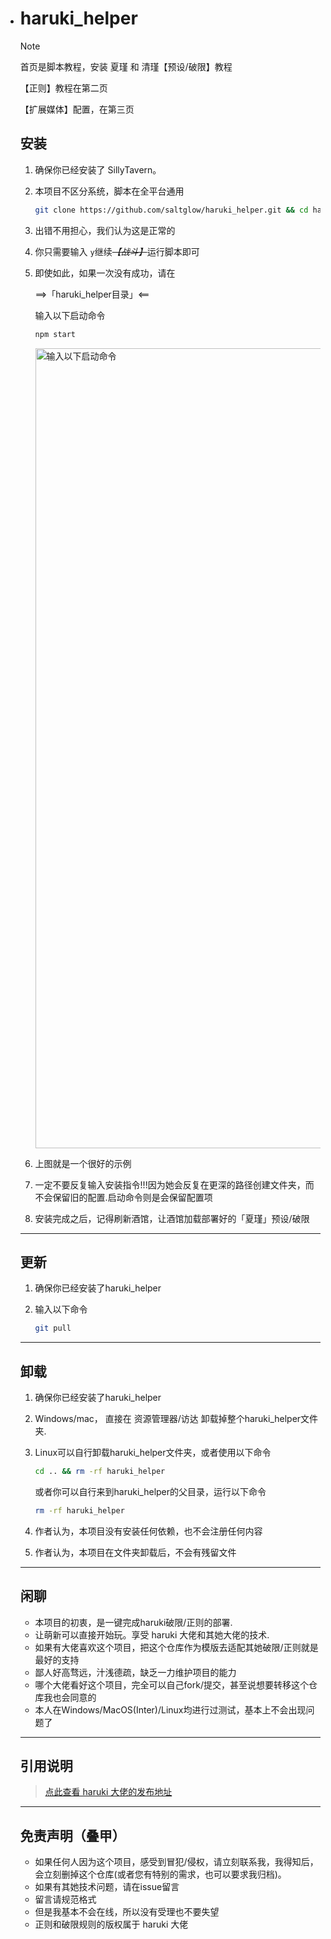 - # haruki_helper

  > [!NOTE]
  >
  > 首页是脚本教程，安装 夏瑾 和 清瑾【预设/破限】教程
  >
  > 【正则】教程在第二页
  >
  > 【扩展媒体】配置，在第三页

  ## 安装

  1. 确保你已经安装了 SillyTavern。

  2. 本项目不区分系统，脚本在全平台通用

     ```bash
     git clone https://github.com/saltglow/haruki_helper.git && cd haruki_helper && npm start
     ```

  3. 出错不用担心，我们认为这是正常的

  4. 你只需要输入 `y`继续~~*【战斗】*~~运行脚本即可

  5. 即使如此，如果一次没有成功，<!--或者说你不小心退出了脚本，-->请在

     ==>「haruki_helper目录」<==

     输入以下启动命令

     ```bash
     npm start
     ```

     <img width="1280" alt="输入以下启动命令" src="https://github.com/user-attachments/assets/91c93b91-32b8-400d-97f6-af97e305c454" />


  6. 上图就是一个很好的示例

  7. 一定不要反复输入安装指令!!!因为她会反复在更深的路径创建文件夹，而不会保留旧的配置.启动命令则是会保留配置项

  8. 安装完成之后，记得刷新酒馆，让酒馆加载部署好的「夏瑾」预设/破限

  ---

  ## 更新

  1. 确保你已经安装了haruki_helper

  2. 输入以下命令

     ```bash
     git pull
     ```

  ---

  ## 卸载

  1. 确保你已经安装了haruki_helper

  2. Windows/mac， 直接在 资源管理器/访达 卸载掉整个haruki_helper文件夹.

  3. Linux可以自行卸载haruki_helper文件夹，或者使用以下命令

     ```bash
     cd .. && rm -rf haruki_helper
     ```

     或者你可以自行来到haruki_helper的父目录，运行以下命令

     ```bash
     rm -rf haruki_helper
     ```

  4. 作者认为，本项目没有安装任何依赖，也不会注册任何内容

  5. 作者认为，本项目在文件夹卸载后，不会有残留文件

  ---

  ## 闲聊

  - 本项目的初衷，是一键完成haruki破限/正则的部署.
  - 让萌新可以直接开始玩。享受 haruki 大佬和其她大佬的技术.
  - 如果有大佬喜欢这个项目，把这个仓库作为模版去适配其她破限/正则就是最好的支持
  - 鄙人好高骛远，汁浅德疏，缺乏一力维护项目的能力
  - 哪个大佬看好这个项目，完全可以自己fork/提交，甚至说想要转移这个仓库我也会同意的
  - 本人在Windows/MacOS(Inter)/Linux均进行过测试，基本上不会出现问题了

  ---

  ## 引用说明

  > [点此查看 haruki 大佬的发布地址](https://discord.com/channels/1134557553011998840/1353870378128244791)

  ---

  ## 免责声明（叠甲）

  - 如果任何人因为这个项目，感受到冒犯/侵权，请立刻联系我，我得知后，会立刻删掉这个仓库(或者您有特别的需求，也可以要求我归档)。
  - 如果有其她技术问题，请在issue留言
  - 留言请规范格式
  - 但是我基本不会在线，所以没有受理也不要失望
  - 正则和破限规则的版权属于 haruki 大佬
